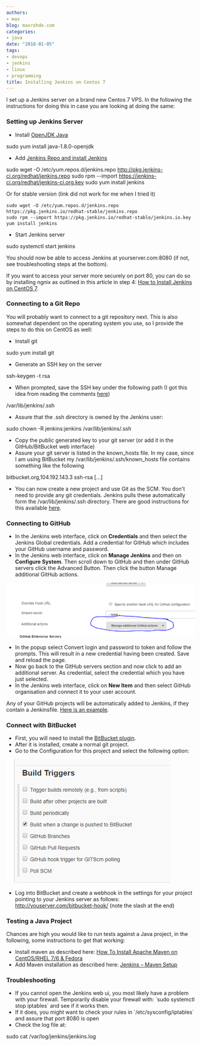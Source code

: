 ```yaml
---
authors:
- max
blog: maxrohde.com
categories:
- java
date: "2018-01-05"
tags:
- devops
- jenkins
- linux
- programming
title: Installing Jenkins on Centos 7
---
```


I set up a Jenkins server on a brand new Centos 7 VPS. In the following the instructions for doing this in case you are looking at doing the same:

### Setting up Jenkins Server

- Install [OpenJDK Java](http://openjdk.java.net/install/)

sudo yum install java-1.8.0-openjdk

- Add [Jenkins Repo and install Jenkins](https://wiki.jenkins.io/display/JENKINS/Installing+Jenkins+on+Red+Hat+distributions)

sudo wget -O /etc/yum.repos.d/jenkins.repo http://pkg.jenkins-ci.org/redhat/jenkins.repo
sudo rpm --import https://jenkins-ci.org/redhat/jenkins-ci.org.key
sudo yum install jenkins

Or for stable version (link did not work for me when I tried it)

```
sudo wget -O /etc/yum.repos.d/jenkins.repo https://pkg.jenkins.io/redhat-stable/jenkins.repo
sudo rpm --import https://pkg.jenkins.io/redhat-stable/jenkins.io.key
yum install jenkins
```

- Start Jenkins server

sudo systemctl start jenkins

You should now be able to access Jenkins at yourserver.com:8080 (if not, see troubleshooting steps at the bottom).

If you want to access your server more securely on port 80, you can do so by installing ngnix as outlined in this article in step 4: [How to Install Jenkins on CentOS 7](https://www.vultr.com/docs/how-to-install-jenkins-on-centos-7).

### Connecting to a Git Repo

You will probably want to connect to a git repository next. This is also somewhat dependent on the operating system you use, so I provide the steps to do this on CentOS as well:

- Install git

sudo yum install git

- Generate an SSH key on the server

ssh-keygen -t rsa

- When prompted, save the SSH key under the following path (I got this idea from reading the comments [here](https://mohitgoyal.co/2017/02/27/configuring-ssh-authentication-between-github-and-jenkins/))

/var/lib/jenkins/.ssh

- Assure that the .ssh directory is owned by the Jenkins user:

sudo chown -R jenkins:jenkins /var/lib/jenkins/.ssh

- Copy the public generated key to your git server (or add it in the GitHub/BitBucket web interface)
- Assure your git server is listed in the known_hosts file. In my case, since I am using BitBucket my /var/lib/jenkins/.ssh/known_hosts file contains something like the following

bitbucket.org,104.192.143.3 ssh-rsa \[...\]

- You can now create a new project and use Git as the SCM. You don't need to provide any git credentials. Jenkins pulls these automatically form the /var/lib/jenkins/.ssh directory. There are good instructions for this available [here](https://www.thegeekstuff.com/2016/10/jenkins-git-setup/).

### Connecting to GitHub

- In the Jenkins web interface, click on **Credentials** and then select the Jenkins Global credentials. Add a credential for GitHub which includes your GitHub username and password.
- In the Jenkins web interface, click on **Manage Jenkins** and then on **Configure System**. Then scroll down to GitHub and then under GitHub servers click the Advanced Button. Then click the button Manage additional GitHub actions.

![additional actions](images/additional-actions.png)

- In the popup select Convert login and password to token and follow the prompts. This will result in a new credential having been created. Save and reload the page.
- Now go back to the GitHub servers section and now click to add an additional server. As credential, select the credential which you have just selected.
- In the Jenkins web interface, click on **New Item** and then select GitHub organisation and connect it to your user account.

Any of your GitHub projects will be automatically added to Jenkins, if they contain a Jenkinsfile. [Here is an example](https://github.com/javadelight/delight-metrics-js/blob/master/Jenkinsfile).

### Connect with BitBucket

- First, you will need to install the [BitBucket plugin](https://wiki.jenkins.io/display/JENKINS/BitBucket+Plugin).
- After it is installed, create a normal git project.
- Go to the Configuration for this project and select the following option:

![BitBucket trigger](images/bitbucket-trigger.png)

- Log into BitBucket and create a webhook in the settings for your project pointing to your Jenkins server as follows: http://youserver.com/bitbucket-hook/ (note the slash at the end)

### Testing a Java Project

Chances are high you would like to run tests against a Java project, in the following, some instructions to get that working:

- Install maven as described here: [How To Install Apache Maven on CentOS/RHEL 7/6 & Fedora](https://tecadmin.net/install-apache-maven-on-centos/#)
- Add Maven installation as described here: [Jenkins – Maven Setup](https://www.tutorialspoint.com/jenkins/jenkins_maven_setup.htm)

### Troubleshooting

- If you cannot open the Jenkins web ui, you most likely have a problem with your firewall. Temporarily disable your firewall with: \`sudo systemctl stop iptables\` and see if it works then.
- If it does, you might want to check your rules in \`/etc/sysconfig/iptables\` and assure that port 8080 is open
- Check the log file at:

sudo cat /var/log/jenkins/jenkins.log